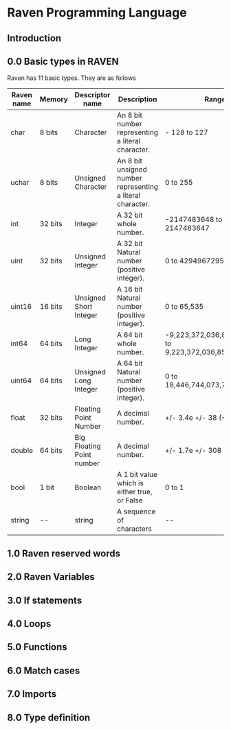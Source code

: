 # Raven Programming Language


## Introduction

## 0.0 Basic types in RAVEN

Raven has 11 basic types. They are as follows

| Raven name | Memory  |      Descriptor name      |                         Description                         |                          Range                          |
| ---------- | ------- | ------------------------- | ----------------------------------------------------------- | ------------------------------------------------------- |
| char       | 8 bits  | Character                 | An 8 bit number representing a literal character.           | - 128 to 127                                            |
| uchar      | 8 bits  | Unsigned Character        | An 8 bit unsigned  number representing a literal character. | 0 to 255                                                |
| int        | 32 bits | Integer                   | A 32 bit whole number.                                      | -2147483648 to 2147483647                               |
| uint       | 32 bits | Unsigned Integer          | A 32 bit Natural number (positive integer).                 | 0 to 4294967295                                         |
| uint16     | 16 bits | Unsigned Short Integer    | A 16 bit Natural number (positive integer).                 | 0 to 65,535                                             |
| int64      | 64 bits | Long Integer              | A 64 bit whole number.                                      | -9,223,372,036,854,775,808 to 9,223,372,036,854,775,807 |
| uint64     | 64 bits | Unsigned Long Integer     | A 64 bit Natural number (positive integer).                 | 0 to 18,446,744,073,709,551,615                         |
| float      | 32 bits | Floating Point Number     | A decimal number.                                           | +/- 3.4e +/- 38 (~7 digits)                             |
| double     | 64 bits | Big Floating Point number | A decimal number.                                           | +/- 1.7e +/- 308 (~15 digits)                           |
| bool       | 1 bit   | Boolean                   | A 1 bit value which is either true, or False                | 0 to 1                                                  |
| string     | --      | string                    | A sequence of characters                                    | --                                                      |

## 1.0 Raven reserved words

## 2.0 Raven Variables

## 3.0 If statements

## 4.0 Loops

## 5.0 Functions

## 6.0 Match cases

## 7.0 Imports

## 8.0 Type definition

